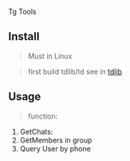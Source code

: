 Tg Tools


## Install

> Must in Linux

> first build tdlib/td
> see in [tdlib](https://github.com/tdlib/td.git)

## Usage

> function:

1. GetChats:
2. GetMembers in group
3. Query User by phone